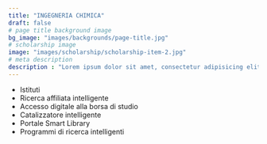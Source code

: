 ```yaml
---
title: "INGEGNERIA CHIMICA"
draft: false
# page title background image
bg_image: "images/backgrounds/page-title.jpg"
# scholarship image
image: "images/scholarship/scholarship-item-2.jpg"
# meta description
description : "Lorem ipsum dolor sit amet, consectetur adipisicing elit, sed do eiusmod tempor incididunt ut labore. dolore magna aliqua. Ut enim ad minim veniam, quis nostrud."
---
```


* Istituti
* Ricerca affiliata intelligente
* Accesso digitale alla borsa di studio
* Catalizzatore intelligente
* Portale Smart Library
* Programmi di ricerca intelligenti
